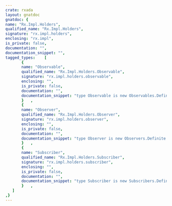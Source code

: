 ```yaml
---
crate: rxada
layout: gnatdoc
gnatdoc: {
name: "Rx.Impl.Holders",
qualified_name: "Rx.Impl.Holders",
signature: "rx.impl.holders",
enclosing: "rx.impl",
is_private: false,
documentation: "",
documentation_snippet: "",
tagged_types:    [
       {
       name: "Observable",
       qualified_name: "Rx.Impl.Holders.Observable",
       signature: "rx.impl.holders.observable",
       enclosing: "",
       is_private: false,
       documentation: "",
       documentation_snippet: "type Observable is new Observables.Definite with null record;",
       }   ,
       {
       name: "Observer",
       qualified_name: "Rx.Impl.Holders.Observer",
       signature: "rx.impl.holders.observer",
       enclosing: "",
       is_private: false,
       documentation: "",
       documentation_snippet: "type Observer is new Observers.Definite with null record;",
       }   ,
       {
       name: "Subscriber",
       qualified_name: "Rx.Impl.Holders.Subscriber",
       signature: "rx.impl.holders.subscriber",
       enclosing: "",
       is_private: false,
       documentation: "",
       documentation_snippet: "type Subscriber is new Subscribers.Definite with null record;",
       }   ,
   ]
,}
---
```

